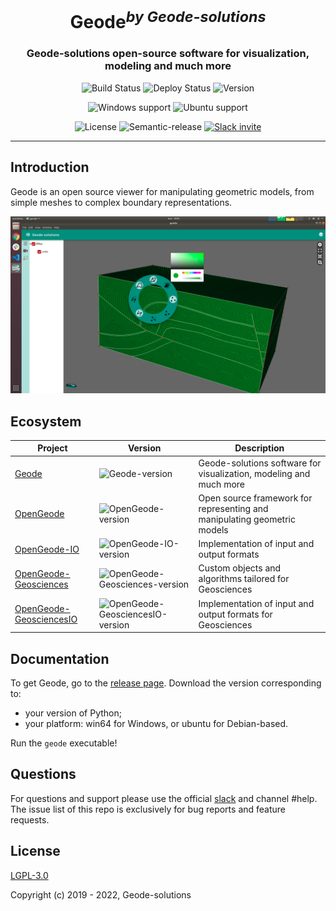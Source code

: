 <h1 align="center">Geode<sup><i>by Geode-solutions</i></sup></h1>
<h3 align="center">Geode-solutions open-source software for visualization, modeling and much more</h3>

<p align="center">
  <img src="https://github.com/Geode-solutions/GeodePackage/workflows/CI/badge.svg" alt="Build Status">
  <img src="https://github.com/Geode-solutions/GeodePackage/workflows/CD/badge.svg" alt="Deploy Status">
  <img src="https://img.shields.io/github/release/Geode-solutions/GeodePackage.svg" alt="Version">
</p>

<p align="center">
  <img src="https://img.shields.io/static/v1?label=Windows&logo=windows&logoColor=white&message=support&color=success" alt="Windows support">
  <img src="https://img.shields.io/static/v1?label=Ubuntu&logo=Ubuntu&logoColor=white&message=support&color=success" alt="Ubuntu support">
</p>

<p align="center">
  <img src="https://img.shields.io/badge/license-LGPL 3.0-blue.svg" alt="License">
  <img src="https://img.shields.io/badge/%20%20%F0%9F%93%A6%F0%9F%9A%80-semantic--release-e10079.svg" alt="Semantic-release">
  <a href="https://slackin-opengeode.herokuapp.com">
    <img src="https://slackin-opengeode.herokuapp.com/badge.svg" alt="Slack invite">
  </a>
</p>

---

## Introduction

Geode is an open source viewer for manipulating geometric models, from simple meshes to complex boundary representations. 

![Geode](https://github.com/Geode-solutions/GeodePackage/blob/master/UI.png)


## Ecosystem

| Project | Version | Description |
|---------|---------|-------------|
| [Geode]          | ![Geode-version] | Geode-solutions software for visualization, modeling and much more |
| [OpenGeode]          | ![OpenGeode-version] | Open source framework for representing and manipulating geometric models |
| [OpenGeode-IO]          | ![OpenGeode-IO-version] | Implementation of input and output formats |
| [OpenGeode-Geosciences]          | ![OpenGeode-Geosciences-version] | Custom objects and algorithms tailored for Geosciences |
| [OpenGeode-GeosciencesIO]          | ![OpenGeode-GeosciencesIO-version] | Implementation of input and output formats for Geosciences |

[Geode]: https://github.com/Geode-solutions/Geode
[Geode-version]: https://img.shields.io/github/release/Geode-solutions/Geode.svg

[OpenGeode]: https://github.com/Geode-solutions/OpenGeode
[OpenGeode-version]: https://img.shields.io/github/release/Geode-solutions/OpenGeode.svg

[OpenGeode-IO]: https://github.com/Geode-solutions/OpenGeode-IO
[OpenGeode-IO-version]: https://img.shields.io/github/release/Geode-solutions/OpenGeode-IO.svg

[OpenGeode-Geosciences]: https://github.com/Geode-solutions/OpenGeode-Geosciences
[OpenGeode-Geosciences-version]: https://img.shields.io/github/release/Geode-solutions/OpenGeode-Geosciences.svg

[OpenGeode-GeosciencesIO]: https://github.com/Geode-solutions/OpenGeode-GeosciencesIO
[OpenGeode-GeosciencesIO-version]: https://img.shields.io/github/release/Geode-solutions/OpenGeode-GeosciencesIO.svg


## Documentation

To get Geode, go to the [release page](https://github.com/Geode-solutions/GeodePackage/releases/). Download the version corresponding to:
 * your version of Python;
 * your platform: win64 for Windows, or ubuntu for Debian-based.

Run the ```geode``` executable!


## Questions
For questions and support please use the official [slack](https://slackin-opengeode.herokuapp.com) and channel #help. 
The issue list of this repo is exclusively for bug reports and feature requests. 


## License

[LGPL-3.0](https://opensource.org/licenses/LGPL-3.0)

Copyright (c) 2019 - 2022, Geode-solutions
